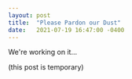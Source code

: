 ```yaml
---
layout: post
title:  "Please Pardon our Dust"
date:   2021-07-19 16:47:00 -0400
---
```

We're working on it...

(this post is temporary)